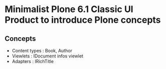 # Minimalist Plone 6.1 Classic UI Product to introduce Plone concepts

## Concepts

- Content types : Book, Author
- Viewlets : IDocument infos viewlet
- Adapters : IRichTitle

